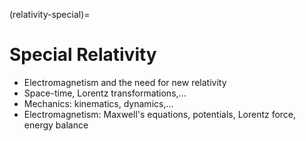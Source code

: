 (relativity-special)=
# Special Relativity

- Electromagnetism and the need for new relativity
- Space-time, Lorentz transformations,...
- Mechanics: kinematics, dynamics,...
- Electromagnetism: Maxwell's equations, potentials, Lorentz force, energy balance
